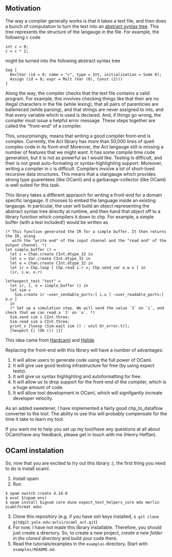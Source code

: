 ## Motivation
The way a compiler generally works is that it takes a text file, and then does a bunch of computation to turn the text into an [abstract syntax tree](https://en.wikipedia.org/wiki/Abstract_syntax_tree). This tree represents the structure of the langauge in the file. For example, the following c code 
```
int c = 0;
c = c * 2;
```
might be turned into the following abstract syntax tree
```
Seq [
  DeclVar (id = 0; name = "c", type = Int, initialization = Some 0);
  Assign (id = 0; expr = Mult (Var (0), Const (2)))
]
```
Along the way, the compiler checks that the text file contains a valid program. For example, this involves checking things like that their are no illegal characters in the file (while lexing), that all pairs of parenticies are balleneced (while parsing), and that strings are never assigned to ints, and that every variable which is used is declared. And, if things go wrong, the compiler must issue a helpful error message. These steps together are called the "front-end" of a compiler.

This, unsurprisingly, means that writing a good compiler front-end is complex. Currently, the Act library has more than 50,000 lines of queit complex code in its front-end! Moreover, the Act langauge still is missing a number of features that we might want. It has some compile time code generation, but it is not as powerful as I would like. Testing is difficult, and their is not great auto-formating or syntax-highlighting support. Moreover, writing a compiler in c is difficult. Compilers involve a lot of short-lived recursive data structures. This means that a olangauge which provides strong type guarentees (like OCaml) and a garbarage-collector (like OCaml) is well suited for this task.

This library takes a different appraoch for writing a front-end for a domain specific langauge. It chooses to embed the language inside an existing langauge. In particular, the user will build an object representing the abstract syntax tree directly at runtime, and then hand that object off to a library function which compilers it down to chp. For example, a simple buffer (with a test included!) would be written as
```
(* This function generated the IR for a simple buffer. It then returns the IR, along
   with the "write end" of the input channel and the "read end" of the output channel. *)
let simple_buffer () =
  let i = Chan.create CInt.dtype_32 in
  let x = Var.create CInt.dtype_32 in
  let o = Chan.create CInt.dtype_32 in
  let ir = Chp.loop [ Chp.read i.r x; Chp.send_var o.w x ] in
  (ir, i.w, o.r)

let%expect_test "test" =
  let ir, i, o = simple_buffer () in
  let sim =
    Sim.create ir ~user_sendable_ports:[ i.u ] ~user_readable_ports:[ o.u ]
  in
  (* Set up a simulation step. We will send the value `3` on `i`, and check that we can read a `3` on `o`. *)
  Sim.send sim i CInt.three;
  Sim.read sim o CInt.three;
  print_s [%sexp (Sim.wait sim () : unit Or_error.t)];
  [%expect {| (Ok ()) |}]
```
This idea came from [Hardcaml](https://github.com/janestreet/hardcaml) and [Halide](https://halide-lang.org/)

Replacing the front-end with this library will have a number of advantages:
1. It will allow users to generate code using the full power of OCaml.
2. It will give use good testing infrastructure for free (by using expect tests).
3. It will give us syntax highlighting and autoformatting for free.
4. It will allow us to drop support for the front-end of the compiler, which is a huge amount of code.
5. It will allow tool development in OCaml, which will signifgantly increate developer velocity.

As an added sweetener, I have implemented a fairly good chp_to_dataflow converter to the tool. The ability to use this will probably compensate for the time it take to learn my tool.

If you want me to help you set up my tool/have any questions at all about OCaml/have any feedback, please get in touch with me (Henry Heffan).

## OCaml instalation

So, now that you are excited to try out this library :), the first thing you need to do is install ocaml.

1. Install opam
2. Run 
```
$ opam switch create 4.14.0
$ eval $(opam env)
$ opam install bignum core dune expect_test_helpers_core mdx merlin ocamlformat odoc
```

3. Clone this repository (e.g. if you have ssh keys installed, `$ git clone git@git.yale.edu:avlsi/ocaml_act.git`)
4. For now, I have not made this library installable. Therefore, you should just create a directory. So, to create a new project, _create a new folder in the cloned directory_ and build your code there.
5. Read the tutorials/examples in the `examples` directory. Start with `examples/README.md`.
